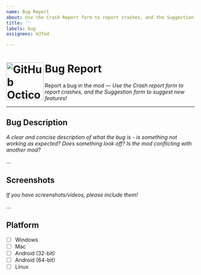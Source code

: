 ```yaml
---
name: Bug Report
about: Use the Crash Report form to report crashes, and the Suggestion form to suggest new features!
title: ''
labels: bug
assignees: HJfod

---
```


<h1>
  <picture>
    <source media="(prefers-color-scheme: dark)" srcset="https://github.com/HJfod/BetterEdit/assets/24266948/00ac7efc-08a3-4163-b88f-1eabd0307139">
    <source media="(prefers-color-scheme: light)" srcset="https://github.com/HJfod/BetterEdit/assets/24266948/ec09d442-592b-4b8b-9fd9-58e5ec1af5cb">
    <img alt="GitHub Octicons: Bug" width="100" align="left" src="https://github.com/HJfod/BetterEdit/assets/24266948/ec09d442-592b-4b8b-9fd9-58e5ec1af5cb" margin="0px">
  </picture>
  Bug Report
  <br />
</h1>
Report a bug in the mod &mdash; <i>Use the Crash report form to report crashes, and the Suggestion form to suggest new features!</i>
<hr />

## Bug Description
<i>A clear and concise description of what the bug is - is something not working as expected? Does something look off? Is the mod conflicting with another mod?</i>

… <!-- Replace this line with your own writing! -->

## Screenshots
<i>If you have screenshots/videos, please include them!</i>

… <!-- Replace this line with your own writing! -->

## Platform
<!-- Please select one option only! -->
 * [ ] Windows
 * [ ] Mac
 * [ ] Android (32-bit)
 * [ ] Android (64-bit)
 * [ ] Linux
